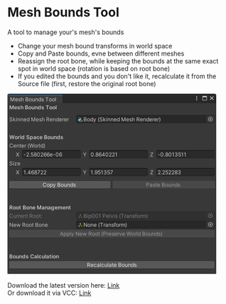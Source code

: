 # Mesh Bounds Tool
A tool to manage your's mesh's bounds

- Change your mesh bound transforms in world space
- Copy and Paste bounds, evne between different meshes
- Reassign the root bone, while keeping the bounds at the same exact spot in world space (rotation is based on root bone)
- If you edited the bounds and you don't like it, recalculate it from the Source file (first, restore the original root bone)
<img src="https://raw.githubusercontent.com/fkrisi11/MeshBoundsTool/refs/heads/main/Media/MeshBoundsTools_preview.png" />

Download the latest version here: [Link](https://github.com/fkrisi11/MeshBoundsTool/releases/latest) <br>
Or download it via VCC: [Link](https://fkrisi11.github.io/VPM-Package-Listing/)

